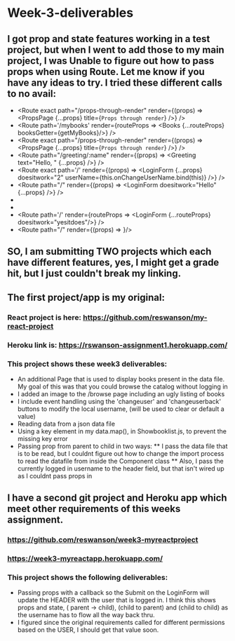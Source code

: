 # Week-3-deliverables

## I got prop and state features working in a test project, but when I went to add those to my main project, I was Unable to figure out how to pass props when using Route.  Let me know if you have any ideas to try.   I tried these different calls to no avail:
* <Route exact path="/props-through-render" render={(props) => <PropsPage {...props} title={`Props through render`} />} />  
* <Route path='/mybooks' render={routeProps => <Books {...routeProps} booksGetter={getMyBooks}/>} />  
* <Route exact path="/props-through-render" render={(props) => <PropsPage {...props}      title={`Props through render`} />} />  
* <Route path="/greeting/:name" render={(props) => <Greeting text="Hello, " {...props} />} />  
* <Route exact path='/' render={(props) => <LoginForm {...props} doesitwork="2" userName={this.onChangeUserName.bind(this)} />} />  
* <Route path="/" render={(props) => <LoginForm  doesitwork="Hello" {...props} />} />  
* <Route path="/" doesitwork="Hello" component={Form}/>  
* <Route path="/" render={MyLoginForm} />  
* <Route path='/' render={routeProps => <LoginForm {...routeProps} doesitwork="yesitdoes"/>}  />  
* <Route path="/" render={(props) => <LoginForm doesitwork="yesitdoes"/>}/>  
 
## SO,  I am submitting TWO projects which each have different features, yes, I might get a grade hit, but I just couldn't break my <Route> linking.
## The first project/app is my original:
### React project is here: https://github.com/reswanson/my-react-project
### Heroku link is: https://rswanson-assignment1.herokuapp.com/
### This project shows these week3 deliverables:
* An additional Page that is used to display books present in the data file.  My goal of this was that you could browse the catalog without logging in
* I added an image to the /browse page including an ugly listing of books
* I include event handling using the 'changeuser' and 'changeuserback' buttons to modify the local username, (will be used to clear or default a value)
* Reading data from a json data file
* Using a key element in my data.map(), in Showbooklist.js, to prevent the missing key error
* Passing prop from parent to child  in two ways: 
** I pass the data file that is to be read, but I couldnt figure out how to change the import process to read the datafile from inside the Component class
** Also, I pass the currently logged in username to the header field, but that isn't wired up as I couldnt pass props in <Route>
 



## I have a second git project and Heroku app which meet other requirements of this weeks assignment.

### https://github.com/reswanson/week3-myreactproject
### https://week3-myreactapp.herokuapp.com/

### This project shows the following deliverables:

* Passing props with a callback so the Submit on the LoginForm will update the HEADER with the user that is logged in.  I think this shows props and state, ( parent -> child), (child to parent) and (child to child) as the username has to flow all the way back thru.
* I figured since the original requirements called for different permissions based on the USER, I should get that value soon.


